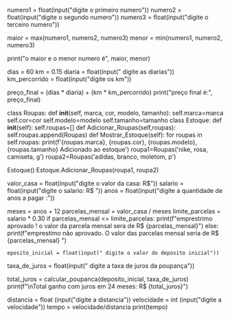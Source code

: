 numero1 = float(input("digite o primeiro numero"))
numero2 = float(input("digite o segundo numero"))
numero3 = float(input("digite o terceiro numero"))

maior = max(numero1, numero2, numero3)
menor = min(numero1, numero2, numero3)

print("o maior e o menor numero é", maior, menor)





dias = 60
km = 0.15
diaria = float(input(" digite as diarias"))   
km_percorrido = float(input("digite os km"))
      
preço_final = (dias * diaria) + (km * km_percorrido)
print("preço final é:", preço_final)






class Roupas:
    def __init__(self, marca, cor, modelo, tamanho):
        self.marca=marca
        self.cor=cor
        self.modelo=modelo
        self.tamanho=tamanho
class Estoque:
    def __init__(self):
        self.roupas=[]
    def Adicionar_Roupas(self,roupas):
        self.roupas.append(Roupas)
    def Mostrar_Estoque(self):
        for roupas in self.roupas:
            print(f'{roupas.marca}, {roupas.cor}, {roupas.modelo}, {roupas.tamanho} Adicionado ao estoque')
roupa1=Roupas('nike, rosa, camiseta, g')
roupa2=Roupas('adidas, branco, moletom, p')

Estoque()
Estoque.Adicionar_Roupas(roupa1, roupa2)






valor_casa = float(input("digite o valor da casa: R$"))
salario = float(input("digite o salario: R$ "))
anos = float(input("digite a quantidade de anos a pagar :"))

meses = anos + 12
parcelas_mensal = valor_casa / meses 
limite_parcelas = salario * 0.30
if parcelas_mensal <= limite_parcelas:
    print(f"emprestrimo aprovado ! o valor da parcela mensal sera de R$ {parcelas_mensal}") 
else:
    print(f"emprestimo não aprovado. O valor das parcelas mensal seria de R$ {parcelas_mensal} ")




    eposito_inicial = float(input(" digite o valor do deposito inicial"))
taxa_de_juros = float(input(" digite a taxa de juros da poupança"))

total_juros = calcular_poupanca(deposito_inicial, taxa_de_juros)
print(f"\nTotal ganho com juros em 24 meses: R$ {total_juros}")


distancia = float (input("digite a distancia"))
velocidade = int (input("digite a velocidade"))
tempo = velocidade/distancia
print(tempo)



